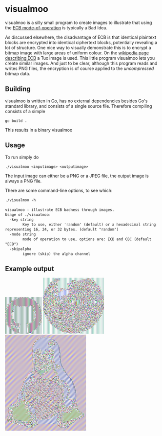 visualmoo
=========

visualmoo is a silly small program to create images to illustrate that using the [ECB mode-of-operation][ecbmoo] is typically a Bad Idea.

As discussed elsewhere, the disadvantage of ECB is that identical plaintext blocks are encrypted into identical ciphertext blocks, potentially revealing a lot of structure. One nice way to visually demonstrate this is to encrypt a bitmap image with large areas of uniform colour. On the [wikipedia page describing ECB][ecbmoo] a Tux image is used. This little program visualmoo lets you create similar images. And just to be clear, although this program reads and writes PNG files, the encryption is of course applied to the _uncompressed_ bitmap data.

Building
--------

visualmoo is written in [Go][golang], has no external dependencies besides Go's standard library, and consists of a single source file. Therefore compiling consists of a simple

    go build .

This results in a binary visualmoo

Usage
-----

To run simply do

    ./visualmoo <inputimage> <outputimage>

The input image can either be a PNG or a JPEG file, the output image is always a PNG file.

There are some command-line options, to see which:

    ./visualmoo -h

    visualmoo - illustrate ECB badness through images.
    Usage of ./visualmoo:
      -key string
        	Key to use, either 'random' (default) or a hexadecimal string representing 16, 24, or 32 bytes. (default "random")
      -mode string
        	mode of operation to use, options are: ECB and CBC (default "ECB")
      -skipalpha
        	ignore (skip) the alpha channel


[ecbmoo]: https://en.wikipedia.org/wiki/Block_cipher_mode_of_operation#Electronic_Codebook_.28ECB.29
[golang]: https://golang.org/

Example output
--------------
![Example output of visualmoo (01)](example01.png "Example output of visualmoo")
![Example output of visualmoo (02)](example02.png "Example output of visualmoo")
![Example output of visualmoo (03)](example03.png "Example output of visualmoo")
